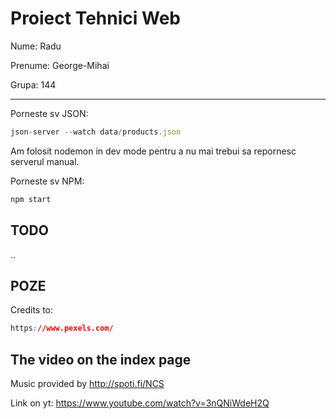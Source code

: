 # Proiect Tehnici Web

Nume: Radu

Prenume: George-Mihai

Grupa: 144

---

Porneste sv JSON:

```js
json-server --watch data/products.json
```

Am folosit nodemon in dev mode pentru a nu mai trebui sa repornesc serverul manual.

Porneste sv NPM:

```js
npm start
```

## TODO

..

## POZE

Credits to:

```css
https://www.pexels.com/
```

## The video on the index page

Music provided by <http://spoti.fi/NCS>

Link on yt: <https://www.youtube.com/watch?v=3nQNiWdeH2Q>
